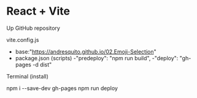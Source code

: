 # React + Vite

Up GitHub repository

vite.config.js
- base:"https://andresquito.github.io/02.Emoji-Selection"
- package.json (scripts) 
   -"predeploy": "npm run build", 
   -"deploy": "gh-pages -d dist"

Terminal (install)

npm i --save-dev gh-pages
npm run deploy